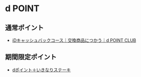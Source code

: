 # d POINT

## 通常ポイント

- [iDキャッシュバックコース｜交換商品につかう｜d POINT CLUB](https://dpoint.jp/ctrw/web/use/item_change/detail/iDcb_dcard_use_detail.html)

## 期間限定ポイント

- [dポイント＋いきなりステーキ](http://ikinaristeak.com/dpoint-ikinari/)